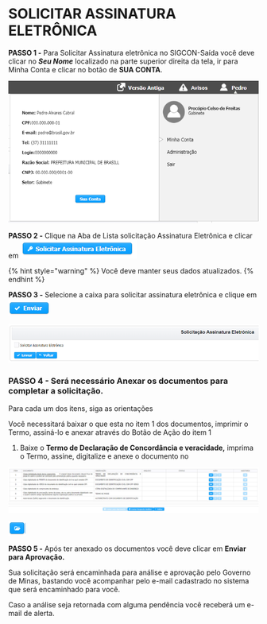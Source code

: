# SOLICITAR ASSINATURA ELETRÔNICA

**PASSO 1 -** Para Solicitar Assinatura eletrônica no SIGCON-Saída você deve clicar no _**Seu Nome**_ localizado na parte superior direita da tela, ir para Minha Conta e clicar no botão de **SUA CONTA**.

![MINHA CONTA](../.gitbook/assets/processo_eletronico_assinatura_sua_conta.png)

**PASSO 2 -** Clique na Aba de Lista solicitação Assinatura Eletrônica e clicar em ![](../.gitbook/assets/solicitar-assinatura.png) 

{% hint style="warning" %}
Você deve manter seus dados atualizados.
{% endhint %}

**PASSO 3 -** Selecione a caixa para solicitar assinatura eletrônica e clique em ![](../.gitbook/assets/enviar.png) 

![](../.gitbook/assets/image%20%28382%29.png)

### **PASSO 4 -** Será necessário Anexar os documentos para completar a solicitação.

Para cada um dos itens, siga as orientações

Você necessitará baixar o  que esta no item 1 dos documentos, imprimir o Termo, assiná-lo e anexar através do Botão de Ação do item 1

1. Baixe o **Termo de Declaração de Concordância e veracidade,** imprima o Termo, assine, digitalize e anexe o documento no

![](../.gitbook/assets/assinatura_eletronica_solicitacao_envio_documento.png)

![](../.gitbook/assets/icone_pasta.png)

**PASSO 5 -** Após ter anexado os documentos você deve clicar em  **Enviar para Aprovação.**

Sua solicitação será encaminhada para análise e aprovação pelo Governo de Minas, bastando você acompanhar pelo e-mail cadastrado no sistema que será encaminhado para você.

Caso a análise seja retornada com alguma pendência você receberá um e-mail de alerta.

